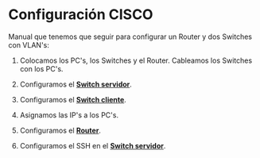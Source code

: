 # Configuración CISCO

Manual que tenemos que seguir para configurar un Router y dos Switches con VLAN's:

1. Colocamos los PC's, los Switches y el Router. Cableamos los Switches con los PC's.

2. Configuramos el **[Switch servidor](servidor.md)**.

3. Configuramos el **[Switch cliente](cliente.md)**.

4. Asignamos las IP's a los PC's.

5. Configuramos el **[Router](router.md)**.

6. Configuramos el SSH en el **[Switch servidor](ssh.md)**.
